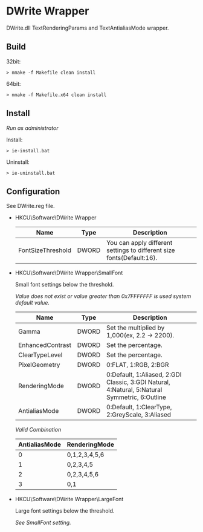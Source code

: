 DWrite Wrapper
==============

DWrite.dll TextRenderingParams and TextAntialiasMode wrapper.

Build
-----
32bit:

    > nmake -f Makefile clean install

64bit:

    > nmake -f Makefile.x64 clean install

Install
-------
*Run as administrator*

Install:

    > ie-install.bat

Uninstall:

    > ie-uninstall.bat

Configuration
-------------

See DWrite.reg file.

* HKCU\Software\DWrite Wrapper

  Name              | Type  | Description
  ------------------|-------|------------
  FontSizeThreshold | DWORD | You can apply different settings to different size fonts(Default:16).

* HKCU\Software\DWrite Wrapper\SmallFont

  Small font settings below the threshold.

  _Value does not exist or value greater than 0x7FFFFFFF is used system default value._

  Name             | Type  | Description
  -----------------|-------|------------
  Gamma            | DWORD | Set the multiplied by 1,000(ex, 2.2 -> 2200).
  EnhancedContrast | DWORD | Set the percentage.
  ClearTypeLevel   | DWORD | Set the percentage.
  PixelGeometry    | DWORD | 0:FLAT, 1:RGB, 2:BGR
  RenderingMode    | DWORD | 0:Default, 1:Aliased, 2:GDI Classic, 3:GDI Natural, 4:Natural, 5:Natural Symmetric, 6:Outline
  AntialiasMode    | DWORD | 0:Default, 1:ClearType, 2:GreyScale, 3:Aliased

  _Valid Combination_

  AntialiasMode | RenderingMode
  --------------|--------------
  0             | 0,1,2,3,4,5,6
  1             | 0,2,3,4,5
  2             | 0,2,3,4,5,6
  3             | 0,1

* HKCU\Software\DWrite Wrapper\LargeFont

  Large font settings below the threshold.

  _See SmallFont setting._

